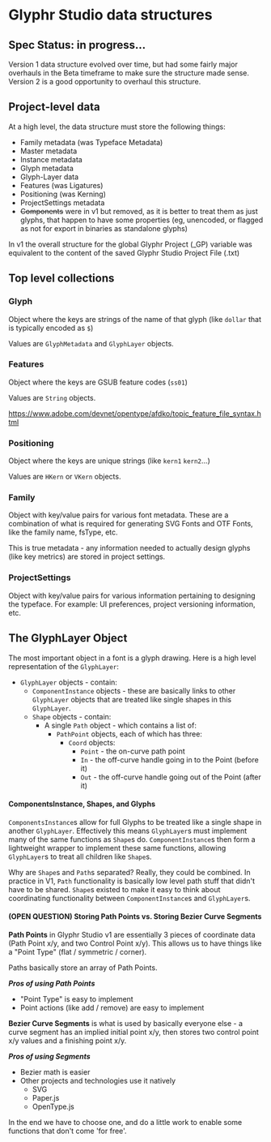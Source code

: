 # Glyphr Studio data structures
## Spec Status: in progress...
Version 1 data structure evolved over time, but had some fairly major overhauls in the Beta timeframe to make sure the structure made sense.
Version 2 is a good opportunity to overhaul this structure.

## Project-level data

At a high level, the data structure must store the following things:

* Family metadata (was Typeface Metadata)
* Master metadata
* Instance metadata
* Glyph metadata
* Glyph-Layer data
* Features (was Ligatures)
* Positioning (was Kerning)
* ProjectSettings metadata
* ~~Components~~ were in v1 but removed, as it is better to treat them as just glyphs, that happen to have some properties (eg, unencoded, or flagged as not for export in binaries as standalone glyphs)

In v1 the overall structure for the global Glyphr Project (_GP) variable was equivalent to the content of the saved Glyphr Studio Project File (.txt)

## Top level collections

### Glyph

Object where the keys are strings of the name of that glyph (like `dollar` that is typically encoded as `$`)

Values are `GlyphMetadata` and `GlyphLayer` objects.

### Features

Object where the keys are GSUB feature codes (`ss01`)

Values are `String` objects.

https://www.adobe.com/devnet/opentype/afdko/topic_feature_file_syntax.html

### Positioning

Object where the keys are unique strings (like `kern1` `kern2`...)

Values are `HKern` or `VKern` objects.

### Family

Object with key/value pairs for various font metadata. 
These are a combination of what is required for generating SVG Fonts and OTF Fonts, like the family name, fsType, etc.

This is true metadata - any information needed to actually design glyphs (like key metrics) are stored in project settings.

### ProjectSettings

Object with key/value pairs for various information pertaining to designing the typeface. 
For example: UI preferences, project versioning information, etc.

## The GlyphLayer Object

The most important object in a font is a glyph drawing. 
Here is a high level representation of the `GlyphLayer`:

* ```GlyphLayer``` objects - contain:
	* ```ComponentInstance``` objects - these are basically links to other `GlyphLayer` objects that are treated like single shapes in this `GlyphLayer`.
	* ```Shape``` objects - contain:
		* A single ```Path``` object - which contains a list of:
			* ```PathPoint``` objects, each of which has three:
				* ```Coord``` objects:
					* `Point` - the on-curve path point
					* `In` - the off-curve handle going in to the Point (before it)
					* `Out` - the off-curve handle going out of the Point (after it)

#### ComponentsInstance, Shapes, and Glyphs

`ComponentsInstance`s allow for full Glyphs to be treated like a single shape in another `GlyphLayer`. 
Effectively this means `GlyphLayer`s must implement many of the same functions as `Shape`s do. 
`ComponentInstance`s then form a lightweight wrapper to implement these same functions, allowing `GlyphLayer`s to treat all children like ```Shape```s.

Why are ```Shape```s and ```Path```s separated?  Really, they could be combined.   In practice in V1, ```Path``` functionality is basically low level path stuff that didn't have to be shared. ```Shape```s existed to make it easy to think about coordinating functionality between ```ComponentInstance```s and ```GlyphLayer```s.

#### (OPEN QUESTION) Storing Path Points vs. Storing Bezier Curve Segments

**Path Points** in Glyphr Studio v1 are essentially 3 pieces of coordinate data (Path Point x/y, and two Control Point x/y).  This allows us to have things like a "Point Type" (flat / symmetric / corner).

Paths basically store an array of Path Points.

_**Pros of using Path Points**_ 
* "Point Type" is easy to implement
* Point actions (like add / remove) are easy to implement

**Bezier Curve Segments** is what is used by basically everyone else - a curve segment has an implied initial point x/y, then stores two control point x/y values and a finishing point x/y.

_**Pros of using Segments**_
* Bezier math is easier
* Other projects and technologies use it natively
	* SVG
	* Paper.js
	* OpenType.js

In the end we have to choose one, and do a little work to enable some functions that don't come 'for free'.
